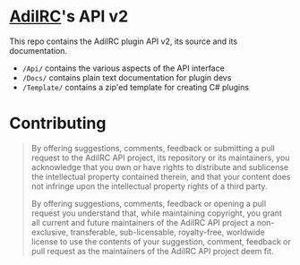 # [AdiIRC](https://adiirc.com)'s API v2
This repo contains the AdiIRC plugin API v2, its source and its documentation.

* `/Api/` contains the various aspects of the API interface  
* `/Docs/` contains plain text documentation for plugin devs  
* `/Template/` contains a zip'ed template for creating C# plugins

# Contributing
> By offering suggestions, comments, feedback or submitting a pull request to the AdiIRC API project, its repository or its maintainers, you acknowledge that you own or have rights to distribute and sublicense the intellectual property contained therein, and that your content does not infringe upon the intellectual property rights of a third party.  
>  
> By offering suggestions, comments, feedback or opening a pull request you understand that, while maintaining copyright, you grant all current and future maintainers of the AdiIRC API project a non-exclusive, transferable, sub-licensable, royalty-free, worldwide license to use the contents of your suggestion, comment, feedback or pull request as the maintainers of the AdiIRC API project deem fit.